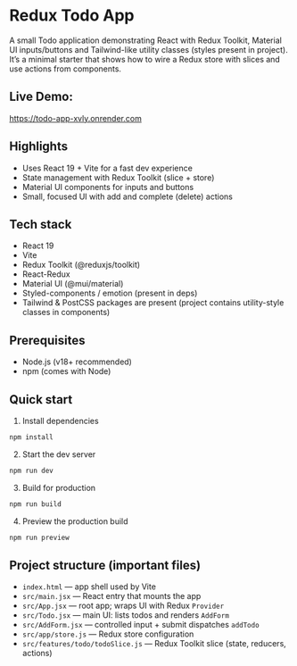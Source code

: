 # Redux Todo App

A small Todo application demonstrating React with Redux Toolkit, Material UI inputs/buttons and Tailwind-like utility classes (styles present in project). It’s a minimal starter that shows how to wire a Redux store with slices and use actions from components.

## Live Demo:

https://todo-app-xvly.onrender.com

## Highlights
- Uses React 19 + Vite for a fast dev experience
- State management with Redux Toolkit (slice + store)
- Material UI components for inputs and buttons
- Small, focused UI with add and complete (delete) actions

## Tech stack
- React 19
- Vite
- Redux Toolkit (@reduxjs/toolkit)
- React-Redux
- Material UI (@mui/material)
- Styled-components / emotion (present in deps)
- Tailwind & PostCSS packages are present (project contains utility-style classes in components)

## Prerequisites
- Node.js (v18+ recommended)
- npm (comes with Node)

## Quick start

1. Install dependencies

```bash
npm install
```

2. Start the dev server

```bash
npm run dev
```

3. Build for production

```bash
npm run build
```

4. Preview the production build

```bash
npm run preview
```

## Project structure (important files)

- `index.html` — app shell used by Vite
- `src/main.jsx` — React entry that mounts the app
- `src/App.jsx` — root app; wraps UI with Redux `Provider`
- `src/Todo.jsx` — main UI: lists todos and renders `AddForm`
- `src/AddForm.jsx` — controlled input + submit dispatches `addTodo`
- `src/app/store.js` — Redux store configuration
- `src/features/todo/todoSlice.js` — Redux Toolkit slice (state, reducers, actions)
